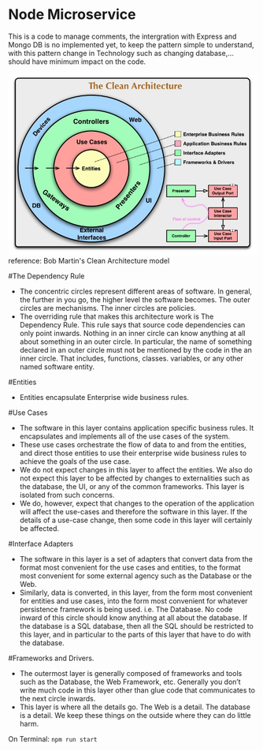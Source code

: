 # Node Microservice
This is a code to manage comments, the intergration with Express and Mongo DB is no implemented yet, to keep the pattern simple to understand, with this pattern change in Technology such as changing database,... should have minimum impact on the code.

![Alt text](/img/CleanArchitecture.jpg "CleanArchitecture")
reference: Bob Martin's Clean Architecture model

#The Dependency Rule
- The concentric circles represent different areas of software. In general, the further in you go, the higher level the software becomes. The outer circles are mechanisms. The inner circles are policies.
- The overriding rule that makes this architecture work is The Dependency Rule. This rule says that source code dependencies can only point inwards. 
Nothing in an inner circle can know anything at all about something in an outer circle. In particular, the name of something declared in an outer circle must not be mentioned by the code in the an inner circle. 
That includes, functions, classes. variables, or any other named software entity.

#Entities
- Entities encapsulate Enterprise wide business rules.

#Use Cases
- The software in this layer contains application specific business rules. It encapsulates and implements all of the use cases of the system. 
- These use cases orchestrate the flow of data to and from the entities, and direct those entities to use their enterprise wide business rules to achieve the goals of the use case.
- We do not expect changes in this layer to affect the entities. We also do not expect this layer to be affected by changes to externalities such as the database, the UI, or any of the common frameworks. This layer is isolated from such concerns.
- We do, however, expect that changes to the operation of the application will affect the use-cases and therefore the software in this layer. If the details of a use-case change, then some code in this layer will certainly be affected.

#Interface Adapters
- The software in this layer is a set of adapters that convert data from the format most convenient for the use cases and entities, to the format most convenient for some external agency such as the Database or the Web. 
- Similarly, data is converted, in this layer, from the form most convenient for entities and use cases, into the form most convenient for whatever persistence framework is being used. i.e. The Database. No code inward of this circle should know anything at all about the database. If the database is a SQL database, then all the SQL should be restricted to this layer, and in particular to the parts of this layer that have to do with the database.


#Frameworks and Drivers.
- The outermost layer is generally composed of frameworks and tools such as the Database, the Web Framework, etc. Generally you don’t write much code in this layer other than glue code that communicates to the next circle inwards.
- This layer is where all the details go. The Web is a detail. The database is a detail. We keep these things on the outside where they can do little harm.

On Terminal:
`npm run start`


